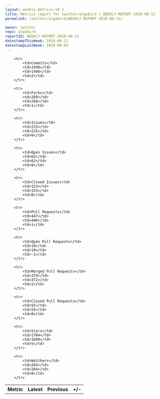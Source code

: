 ```yaml
---
layout: weekly-metrics-v0.1
title: Metrics report for twitter/algebird | WEEKLY-REPORT-2018-08-12
permalink: /twitter/algebird/WEEKLY-REPORT-2018-08-12/

owner: twitter
repo: algebird
reportID: WEEKLY-REPORT-2018-08-12
datestampThisWeek: 2018-08-12
datestampLastWeek: 2018-08-03
---
```




<table style="width: 100%;">
    <tr>
        <th>Metric</th>
        <th>Latest</th>
        <th>Previous</th>
        <th>+/-</th>
    </tr>

        <tr>
            <td>Commits</td>
            <td>1498</td>
            <td>1496</td>
            <td>2</td>
        </tr>
        
        <tr>
            <td>Forks</td>
            <td>269</td>
            <td>268</td>
            <td>1</td>
        </tr>
        
        <tr>
            <td>Issues</td>
            <td>215</td>
            <td>215</td>
            <td>0</td>
        </tr>
        
        <tr>
            <td>Open Issues</td>
            <td>62</td>
            <td>62</td>
            <td>0</td>
        </tr>
        
        <tr>
            <td>Closed Issues</td>
            <td>153</td>
            <td>153</td>
            <td>0</td>
        </tr>
        
        <tr>
            <td>Pull Requests</td>
            <td>447</td>
            <td>446</td>
            <td>1</td>
        </tr>
        
        <tr>
            <td>Open Pull Requests</td>
            <td>18</td>
            <td>19</td>
            <td>-1</td>
        </tr>
        
        <tr>
            <td>Merged Pull Requests</td>
            <td>374</td>
            <td>372</td>
            <td>2</td>
        </tr>
        
        <tr>
            <td>Closed Pull Requests</td>
            <td>55</td>
            <td>55</td>
            <td>0</td>
        </tr>
        
        <tr>
            <td>Stars</td>
            <td>1704</td>
            <td>1699</td>
            <td>5</td>
        </tr>
        
        <tr>
            <td>Watchers</td>
            <td>264</td>
            <td>264</td>
            <td>0</td>
        </tr>
        
</table>
